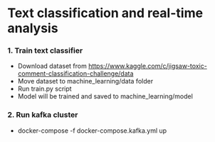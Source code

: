 # Text classification and real-time analysis

### 1. Train text classifier
- Download dataset from https://www.kaggle.com/c/jigsaw-toxic-comment-classification-challenge/data
- Move dataset to machine_learning/data folder
- Run train.py script
- Model will be trained and saved to machine_learning/model 

### 2. Run kafka cluster
- docker-compose -f docker-compose.kafka.yml up